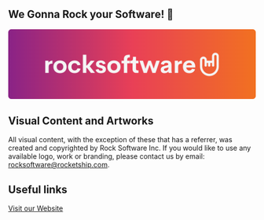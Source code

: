 ## We Gonna Rock your Software! 🤘
![website preview](https://raw.githubusercontent.com/Rock-Software-Inc/.github/main/image.png)

## Visual Content and Artworks
All visual content, with the exception of these that has a referrer, was created and copyrighted by Rock Software Inc. If you would like to use any available logo, work or branding, please contact us by email: rocksoftware@rocketship.com.

## Useful links
[Visit our Website](https://rocksoftware.org)
